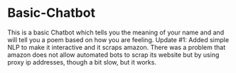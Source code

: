 # Basic-Chatbot
This is a basic Chatbot which tells you the meaning of your name and and will tell you a poem based on how you are feeling.
Update #1: Added simple NLP to make it interactive and it scraps amazon. There was a problem that amazon does not allow automated bots to scrap its website but by using proxy ip addresses, though a bit slow, but it works.
